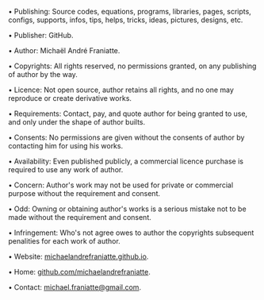 ﻿  
• Publishing: Source codes, equations, programs, libraries, pages, scripts, configs, supports, infos, tips, helps, tricks, ideas, pictures, designs, etc.  
  
• Publisher: GitHub.  
  
• Author: Michaël André Franiatte.  
  
• Copyrights: All rights reserved, no permissions granted, on any publishing of author by the way.  
  
• Licence: Not open source, author retains all rights, and no one may reproduce or create derivative works.  
  
• Requirements: Contact, pay, and quote author for being granted to use, and only under the shape of author builts.  
  
• Consents: No permissions are given without the consents of author by contacting him for using his works.  
  
• Availability: Even published publicly, a commercial licence purchase is required to use any work of author.  
  
• Concern: Author's work may not be used for private or commercial purpose without the requirement and consent.  
  
• Odd: Owning or obtaining author's works is a serious mistake not to be made without the requirement and consent.  
  
• Infringement: Who's not agree owes to author the copyrights subsequent penalities for each work of author.  
  
• Website: [michaelandrefraniatte.github.io](https://michaelandrefraniatte.github.io/).  
  
• Home: [github.com/michaelandrefraniatte](https://github.com/michaelandrefraniatte).  
  
• Contact: michael.franiatte@gmail.com.  
  